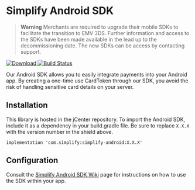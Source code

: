 # Simplify Android SDK

> **Warning**
> Merchants are required to upgrade their mobile SDKs to facilitate the transition to EMV 3DS. Further information and access to the SDKs have been made available in the lead up to the decommissioning date. The new SDKs can be access by contacting support.

[ ![Download](https://api.bintray.com/packages/simplify/Android/simplify-android/images/download.svg) ](https://bintray.com/simplify/Android/simplify-android/_latestVersion)
[![Build Status](https://travis-ci.org/simplifycom/simplify-android-sdk.svg?branch=master)](https://travis-ci.org/simplifycom/simplify-android-sdk)

Our Android SDK allows you to easily integrate payments into your Android app. By creating a one-time use CardToken through our SDK, you avoid the risk of handling sensitive card details on your server.

## Installation

This library is hosted in the jCenter repository. To import the Android SDK, include it as a dependency in your build.gradle file. Be sure to replace `X.X.X` with the version number in the shield above.

    implementation 'com.simplify:simplify-android:X.X.X'

## Configuration

Consult the [Simplify Android SDK Wiki](https://github.com/simplifycom/simplify-android-sdk/wiki) page for instructions on how to use the SDK within your app.

